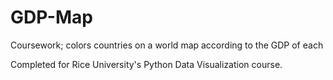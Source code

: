 # GDP-Map
Coursework; colors countries on a world map according to the GDP of each

Completed for Rice University's Python Data Visualization course. 
